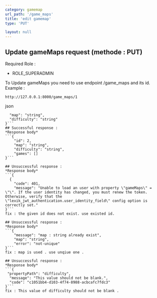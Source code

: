 ```yaml
---
category: gamemap
url_path: '/game_maps'
title: 'edit gamemap'
type: 'PUT'

layout: null
---
```

## Update gameMaps request (methode : PUT)
Required Role :
* ROLE_SUPERADMIN

To Update gameMaps you need to use endpoint /game_maps and its id.
Example :
```
http://127.0.0.1:8000/game_maps/1
```
json 
```{
  "map": "string",
  "difficulty": "string"
}```
## Successful response :
*Response body*
```{
    "id": 2,
    "map": "string",
    "difficulty": "string",
    "games": []
}```

## Unsuccessful response :
*Response body*
```{
  {
    "code": 401,
    "message": "Unable to load an user with property \"gameMaps\" = \"\". If the user identity has changed, you must renew the token. Otherwise, verify that the \"lexik_jwt_authentication.user_identity_field\" config option is correctly set."
}```
fix : the given id does not exist. use existed id.

## Unsuccessful response :
*Response body*
```{
    "message": "map : string already exist",
    "map": "string",
    "error": "not-unique"
}```
fix : map is used . use unqiue one .

## Unsuccessful response :
*Response body*
```{
 "propertyPath": "difficulty",
  "message": "This value should not be blank.",
  "code": "c1051bb4-d103-4f74-8988-acbcafc7fdc3"
}```
fix : This value of difficulty should not be blank .